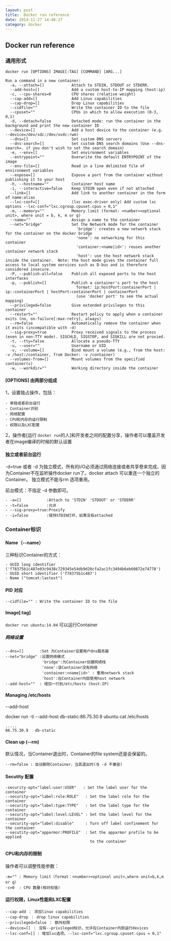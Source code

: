 ```yaml
---
layout: post 
title:  Docker run reference
date: 2014-11-27 14:48:27 
category: docker
---
```


## Docker run reference

### 通用形式

	docker run [OPTIONS] IMAGE[:TAG] [COMMAND] [ARG...]

    Run a command in a new container:
      -a, --attach=[]            Attach to STDIN, STDOUT or STDERR.
      --add-host=[]              Add a custom host-to-IP mapping (host:ip)
      -c, --cpu-shares=0         CPU shares (relative weight)
      --cap-add=[]               Add Linux capabilities
      --cap-drop=[]              Drop Linux capabilities
      --cidfile=""               Write the container ID to the file
      --cpuset=""                CPUs in which to allow execution (0-3, 0,1)
      -d, --detach=false         Detached mode: run the container in the background and print the new container ID
      --device=[]                Add a host device to the container (e.g. --device=/dev/sdc:/dev/xvdc:rwm)
      --dns=[]                   Set custom DNS servers
      --dns-search=[]            Set custom DNS search domains (Use --dns-search=. if you don't wish to set the search domain)
      -e, --env=[]               Set environment variables
      --entrypoint=""            Overwrite the default ENTRYPOINT of the image
      --env-file=[]              Read in a line delimited file of environment variables
      --expose=[]                Expose a port from the container without publishing it to your host
      -h, --hostname=""          Container host name
      -i, --interactive=false    Keep STDIN open even if not attached
      --link=[]                  Add link to another container in the form of name:alias
      --lxc-conf=[]              (lxc exec-driver only) Add custom lxc options --lxc-conf="lxc.cgroup.cpuset.cpus = 0,1"
      -m, --memory=""            Memory limit (format: <number><optional unit>, where unit = b, k, m or g)
      --name=""                  Assign a name to the container
      --net="bridge"             Set the Network mode for the container
                                   'bridge': creates a new network stack for the container on the docker bridge
                                   'none': no networking for this container
                                   'container:<name|id>': reuses another container network stack
                                   'host': use the host network stack inside the container.  Note: the host mode gives the container full access to local system services such as D-bus and is therefore considered insecure.
      -P, --publish-all=false    Publish all exposed ports to the host interfaces
      -p, --publish=[]           Publish a container's port to the host
                                   format: ip:hostPort:containerPort | ip::containerPort | hostPort:containerPort | containerPort
                                   (use 'docker port' to see the actual mapping)
      --privileged=false         Give extended privileges to this container
      --restart=""               Restart policy to apply when a container exits (no, on-failure[:max-retry], always)
      --rm=false                 Automatically remove the container when it exits (incompatible with -d)
      --sig-proxy=true           Proxy received signals to the process (even in non-TTY mode). SIGCHLD, SIGSTOP, and SIGKILL are not proxied.
      -t, --tty=false            Allocate a pseudo-TTY
      -u, --user=""              Username or UID
      -v, --volume=[]            Bind mount a volume (e.g., from the host: -v /host:/container, from Docker: -v /container)
      --volumes-from=[]          Mount volumes from the specified container(s)
      -w, --workdir=""           Working directory inside the container

#### [OPTIONS] 由两部分组成

1，设置独占操作，包括：

    - 单独或者前台运行
    - Container识别
    - 网络配置
    - CPU和内存的运行限制
    - 权限以及LXC配置

2，操作者[运行 `docker run`的人]和开发者之间的配置分享，操作者可以覆盖开发者在image编译的时候的默认设置

#### 独立或者前台运行

-d=true 或者 -d 为独立模式，所有的I/O必须通过网络连接或者共享卷来完成，因为Container不在监听操作docker run了。docker attach 可以重连一个独立的Container。 独立模式不能与rm 选项重用。

前台模式：不指定 -d 参数即可。

    - -a=[]           :Attach to 'STDIN' 'STDOUT' or 'STDERR'
    - -t=false        :允许
    - --sig-proxy=true:Proxify 
    - -i=false        :保持STDIN打开，如果没有attached

### Container标识

#### Name（--name）

三种标识Container的方式：

    - UUID long identifier ('f78375b1c487e03c9438c729345e54db9d20cfa2ac1fc3494b6eb60872e74778')
    - UUID short identifier ('f78375b1c487')
    - Name ("tomcat:lastest")

#### PID 对应

    --cidfile="" : Write the container ID to the file

#### Image[:tag]

`docker run ubuntu:14.04` 可以运行Container

##### 网络设置

    --dns=[]       :Set 为Container设置用户dns服务器
    --net="bridge" :设置网络模式
                    'bridge':为Container创建网络栈
                    'none':该Container没有网络
                    'container:<name|id>' : 重用network stack
                    'host':在Container内部使用host network
    --add-host=""  : 增加一行到/etc/hosts (host:IP)

#### Managing /etc/hosts

--add-host 

docker run -ti --add-host db-static:86.75.30.9 ubuntu cat /etc/hosts

    .....
    86.75.30.9   db-static

#### Clean up (--rm)

默认情况，当Container退出时，Container的file system还是会保留的。

    --rm=false : 自动删除Container，当其退出时(与 -d 不兼容)

#### Secutity 配置

    -security-opt="label:user:USER"   : Set the label user for the container
    --security-opt="label:role:ROLE"   : Set the label role for the container
    --security-opt="label:type:TYPE"   : Set the label type for the container
    --security-opt="label:level:LEVEL" : Set the label level for the container
    --security-opt="label:disable"     : Turn off label confinement for the container
    --secutity-opt="apparmor:PROFILE"  : Set the apparmor profile to be applied 
                                         to the container

#### CPU和内存的限制

操作者可以调整性能参数：

    -m="" : Memory limit（format：<number><optional unit>,where unit=b,k,m or g）
    -c=0  : CPU 数量(相对权值)

#### 运行权限，Linux性能和LXC配置

    --cap-add ： 添加linux capabilities
    --cap-drop ： drop linux capabilities
    --privileged=false ： 额外权限
    --device=[] ： 没有--privileged标识，允许在Container内部运行devices 
    --lxc-conf=[] : 增加lxc选项。--lxc-conf="lxc.cgroup.cpuset.cpus = 0,1"

